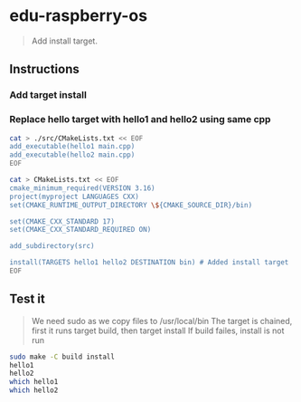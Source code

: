 # edu-raspberry-os

> Add install target.

## Instructions

### Add target install

### Replace hello target with hello1 and hello2 using same cpp

```bash
cat > ./src/CMakeLists.txt << EOF
add_executable(hello1 main.cpp)
add_executable(hello2 main.cpp)
EOF
```

```bash
cat > CMakeLists.txt << EOF
cmake_minimum_required(VERSION 3.16)
project(myproject LANGUAGES CXX)
set(CMAKE_RUNTIME_OUTPUT_DIRECTORY \${CMAKE_SOURCE_DIR}/bin)

set(CMAKE_CXX_STANDARD 17)
set(CMAKE_CXX_STANDARD_REQUIRED ON)

add_subdirectory(src)

install(TARGETS hello1 hello2 DESTINATION bin) # Added install target
EOF
```

## Test it

> We need sudo as we copy files to /usr/local/bin
> The target is chained, first it runs target build, then target install
> If build failes, install is not run

```bash
sudo make -C build install
hello1
hello2
which hello1
which hello2
```

